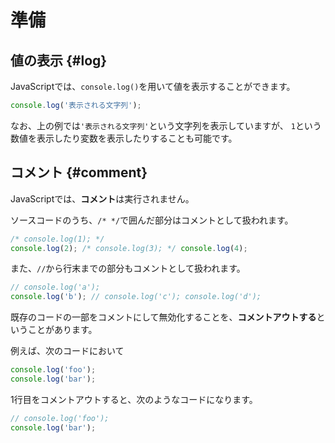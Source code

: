 # 準備

## 値の表示 {#log}

JavaScriptでは、`console.log()`を用いて値を表示することができます。

<!-- js-console -->
```js
console.log('表示される文字列');
```

なお、上の例では`'表示される文字列'`という文字列を表示していますが、
`1`という数値を表示したり変数を表示したりすることも可能です。

## コメント {#comment}

JavaScriptでは、**コメント**は実行されません。

ソースコードのうち、`/* */`で囲んだ部分はコメントとして扱われます。

<!-- js-console -->
```js
/* console.log(1); */
console.log(2); /* console.log(3); */ console.log(4);
```

また、`//`から行末までの部分もコメントとして扱われます。

<!-- js-console -->
```js
// console.log('a');
console.log('b'); // console.log('c'); console.log('d');
```

既存のコードの一部をコメントにして無効化することを、**コメントアウトする**ということがあります。

例えば、次のコードにおいて

```js
console.log('foo');
console.log('bar');
```

1行目をコメントアウトすると、次のようなコードになります。

```js
// console.log('foo');
console.log('bar');
```
